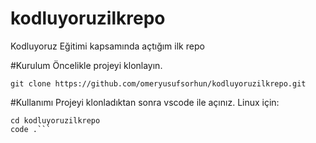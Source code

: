 # kodluyoruzilkrepo

Kodluyoruz Eğitimi kapsamında açtığım ilk repo

#Kurulum
Öncelikle projeyi klonlayın.

```
git clone https://github.com/omeryusufsorhun/kodluyoruzilkrepo.git
```

#Kullanımı
Projeyi klonladıktan sonra vscode ile açınız.
Linux için:

````
cd kodluyoruzilkrepo
code .```
````
